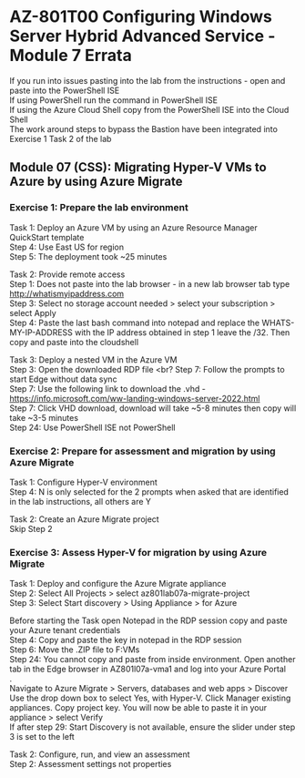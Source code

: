 # AZ-801T00 Configuring Windows Server  Hybrid Advanced Service - Module 7 Errata

If you run into issues pasting into the lab from the instructions - open and paste into the PowerShell ISE <br>
If using PowerShell run the command in PowerShell ISE <br>
If using the Azure Cloud Shell copy from the PowerShell ISE into the Cloud Shell <br>
The work around steps to bypass the Bastion have been integrated into Exercise 1 Task 2 of the lab <br>

## Module 07 (CSS): Migrating Hyper-V VMs to Azure by using Azure Migrate

### Exercise 1: Prepare the lab environment

Task 1: Deploy an Azure VM by using an Azure Resource Manager QuickStart template<br>
Step 4: Use East US for region<br>
Step 5: The deployment took ~25 minutes <br>

Task 2: Provide remote access<br>
Step 1: Does not paste into the lab browser - in a new lab browser tab type http://whatismyipaddress.com <br>
Step 3: Select no storage account needed > select your subscription > select Apply <br>
Step 4: Paste the last bash command into notepad and replace the WHATS-MY-IP-ADDRESS with the IP address obtained in step 1 leave the /32.  Then copy and paste into the cloudshell <br>

Task 3: Deploy a nested VM in the Azure VM<br>
Step 3: Open the downloaded RDP file <br?
Step 7: Follow the prompts to start Edge without data sync <br>
Step 7: Use the following link to download the .vhd - https://info.microsoft.com/ww-landing-windows-server-2022.html <br>
Step 7: Click VHD download, download will take ~5-8 minutes then copy will take ~3-5 minutes <br>
Step 24: Use PowerShell ISE not PowerShell<br>

### Exercise 2: Prepare for assessment and migration by using Azure Migrate

Task 1: Configure Hyper-V environment<br>
Step 4: N is only selected for the 2 prompts when asked that are identified in the lab instructions, all others are Y<br>

Task 2: Create an Azure Migrate project<br>
Skip Step 2 <br>


### Exercise 3: Assess Hyper-V for migration by using Azure Migrate

Task 1: Deploy and configure the Azure Migrate appliance<br>
Step 2: Select All Projects > select az801lab07a-migrate-project <br>
Step 3: Select Start discovery > Using Appliance > for Azure <br>

Before starting the Task open Notepad in the RDP session copy and paste your Azure tenant credentials<br>
Step 4: Copy and paste the key in notepad in the RDP session<br>
Step 6: Move the .ZIP file to F:VMs<br>
Step 24: You cannot copy and paste from inside environment.  Open another tab in the Edge browser in AZ801l07a-vma1 and log into your Azure Portal<br>.   
Navigate to Azure Migrate > Servers, databases and web apps > Discover <br> 
Use the drop down box to select Yes, with Hyper-V.  Click Manager existing appliances.  Copy project key.  You will now be able to paste it in your appliance > select Verify<br>
If after step 29: Start Discovery is not available, ensure the slider under step 3 is set to the left<br>

Task 2: Configure, run, and view an assessment<br>
Step 2: Assessment settings not properties<br>
